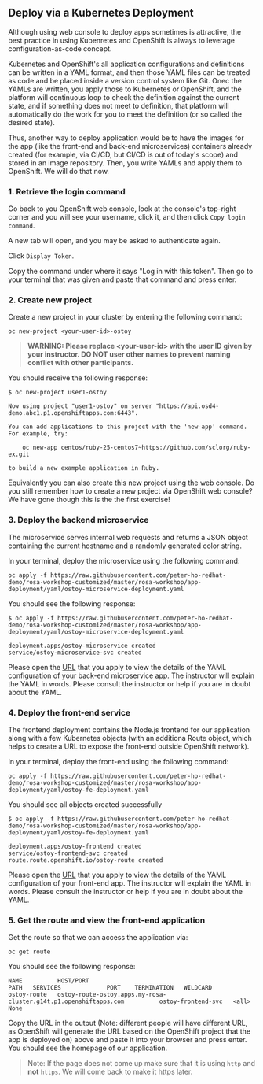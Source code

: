 ## Deploy via a Kubernetes Deployment

Although using web console to deploy apps sometimes is attractive, the best practice in using Kubenretes and OpenShift is always to leverage configuration-as-code concept. 

Kubernetes and OpenShift's all application configurations and definitions can be written in a YAML format, and then those YAML files can be treated as code and be placed inside a version control system like Git. Onec the YAMLs are written, you apply those to Kubernetes or OpenShift, and the platform will continuous loop to check the definition against the current state, and if something does not meet to definition, that platform will automatically do the work for you to meet the definition (or so called the desired state).

Thus, another way to deploy application would be to have the images for the app (like the front-end and back-end microservices) containers already created (for example, via CI/CD, but CI/CD is out of today's scope) and stored in an image repository. Then, you write YAMLs and apply them to OpenShift. We will do that now.

### 1. Retrieve the login command

Go back to you OpenShift web console, look at the console's top-right corner and you will see your username, click it, and then click `Copy login command`.

A new tab will open, and you may be asked to authenticate again.

Click `Display Token`.

Copy the command under where it says "Log in with this token". Then go to your terminal that was given and paste that command and press enter.

### 2. Create new project
Create a new project in your cluster by entering the following command:

    oc new-project <your-user-id>-ostoy

> <b>WARNING: Please replace \<your-user-id\> with the user ID given by your instructor. DO NOT user other names to prevent naming conflict with other participants.</b>

You should receive the following response:

    $ oc new-project user1-ostoy

    Now using project "user1-ostoy" on server "https://api.osd4-demo.abc1.p1.openshiftapps.com:6443".

    You can add applications to this project with the 'new-app' command. For example, try:

        oc new-app centos/ruby-25-centos7~https://github.com/sclorg/ruby-ex.git

    to build a new example application in Ruby.

Equivalently you can also create this new project using the web console. Do you still remember how to create a new project via OpenShift web console? We have gone though this is the the first exercise!

<!---
#### 3. Download the YAML configuration
Download the Kubernetes deployment object yamls from the following locations to your local machine, in a directory of your choosing (just remember where you placed them for the next step).

[ostoy-fe-deployment.yaml](https://raw.githubusercontent.com/openshift-cs/rosaworkshop/master/ostoy/yaml/ostoy-fe-deployment.yaml)

[ostoy-microservice-deployment.yaml](https://raw.githubusercontent.com/openshift-cs/rosaworkshop/master/ostoy/yaml/ostoy-microservice-deployment.yaml)

Feel free to open them up and take a look at what we will be deploying. For simplicity of this lab we have placed all the Kubernetes objects for the front-end in an "all-in-one" yaml file.  Though in reality there are benefits (ease of maintenance and less risk) to separating these out into individual yaml files.
-->

### 3. Deploy the backend microservice

The microservice serves internal web requests and returns a JSON object containing the current hostname and a randomly generated color string.

In your terminal, deploy the microservice using the following command:

    oc apply -f https://raw.githubusercontent.com/peter-ho-redhat-demo/rosa-workshop-customized/master/rosa-workshop/app-deployment/yaml/ostoy-microservice-deployment.yaml

You should see the following response:

    $ oc apply -f https://raw.githubusercontent.com/peter-ho-redhat-demo/rosa-workshop-customized/master/rosa-workshop/app-deployment/yaml/ostoy-microservice-deployment.yaml

    deployment.apps/ostoy-microservice created
    service/ostoy-microservice-svc created

Please open the [URL](https://raw.githubusercontent.com/peter-ho-redhat-demo/rosa-workshop-customized/master/rosa-workshop/app-deployment/yaml/ostoy-microservice-deployment.yaml) that you apply to view the details of the YAML configuration of your back-end microservice app. The instructor will explain the YAML in words. Please consult the instructor or help if you are in doubt about the YAML.

### 4. Deploy the front-end service

The frontend deployment contains the Node.js frontend for our application along with a few Kubernetes objects (with an additiona Route object, which helps to create a URL to expose the front-end outside OpenShift network).

In your terminal, deploy the front-end using the following command:

    oc apply -f https://raw.githubusercontent.com/peter-ho-redhat-demo/rosa-workshop-customized/master/rosa-workshop/app-deployment/yaml/ostoy-fe-deployment.yaml

You should see all objects created successfully

    $ oc apply -f https://raw.githubusercontent.com/peter-ho-redhat-demo/rosa-workshop-customized/master/rosa-workshop/app-deployment/yaml/ostoy-fe-deployment.yaml

    deployment.apps/ostoy-frontend created
    service/ostoy-frontend-svc created
    route.route.openshift.io/ostoy-route created

Please open the [URL](https://raw.githubusercontent.com/peter-ho-redhat-demo/rosa-workshop-customized/master/rosa-workshop/app-deployment/yaml/ostoy-fe-deployment.yaml) that you apply to view the details of the YAML configuration of your front-end app. The instructor will explain the YAML in words. Please consult the instructor or help if you are in doubt about the YAML.

### 5. Get the route and view the front-end application
Get the route so that we can access the application via: 
    
    oc get route

You should see the following response:

    NAME          HOST/PORT                                                 PATH   SERVICES             PORT    TERMINATION   WILDCARD
    ostoy-route   ostoy-route-ostoy.apps.my-rosa-cluster.g14t.p1.openshiftapps.com          ostoy-frontend-svc   <all>                 None

Copy the URL in the output (Note: different people will have different URL, as OpenShift will generate the URL based on the OpenShift project that the app is deployed on) above and paste it into your browser and press enter. You should see the homepage of our application. 

> Note: If the page does not come up make sure that it is using `http` and **not** `https`. We will come back to make it https later.